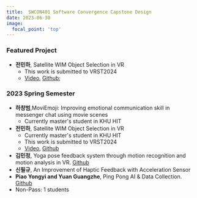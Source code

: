```yaml
---
title:  SWCON401 Software Convergence Capstone Design
date: 2023-06-30
image:
  focal_point: 'top'
---
```


<!--more-->
### Featured Project
- **전민하**, Satellite WIM Object Selection in VR
  - This work is submitted to VRST2024
  - [Video](), [Github]();  


### 2023 Spring Semester
- **하창범**,MoviEmoji: Improving emotional communication skill in messenger chat using movie scenes
  - Currently master's student in KHU HIT
- **전민하**, Satellite WIM Object Selection in VR
  - Currently master's student in KHU HIT
  - This work is submitted to VRST2024
  - [Video](), [Github]()
- **김민정**, Yoga pose feedback system through motion recognition and motion analysis in VR. [Github](https://github.com/mmindoong/-2023-1-FitnessVRUnity)
- **신필규**, An Improvement of Haptic Feedback with Acceleration Sensor 
- **Piao Yongyi and Yuan Guangzhe**, Ping Pong AI & Data Collection. [Github](https://github.com/PIAOYONGYI2019102072/2023-1SWCD)
- Non-Pass: 1 students


